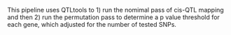 
This pipeline uses QTLtools to 1) run the nomimal pass of cis-QTL mapping and then 2) run the permutation pass to determine a p value threshold for each gene, which adjusted for the number of tested SNPs.

